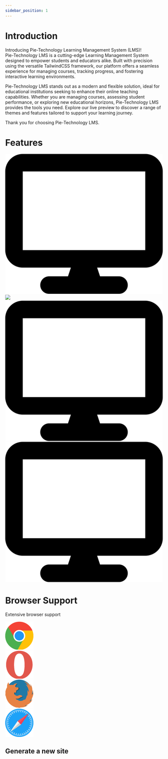 ```yaml
---
sidebar_position: 1
---
```


<link rel="stylesheet" href="path/to/custom.css"/>

# Introduction

<div class="mt-5">Introducing Pie-Technology Learning Management System (LMS)!</div>

<div class="mt-5">Pie-Technology LMS is a cutting-edge Learning Management System designed to empower students and educators alike. Built with precision using the versatile TailwindCSS framework, our platform offers a seamless experience for managing courses, tracking progress, and fostering interactive learning environments.</div>

Pie-Technology LMS stands out as a modern and flexible solution, ideal for educational institutions seeking to enhance their online teaching capabilities. Whether you are managing courses, assessing student performance, or exploring new educational horizons, Pie-Technology LMS provides the tools you need. Explore our live preview to discover a range of themes and features tailored to support your learning journey.

Thank you for choosing Pie-Technology LMS.

# Features

<div class="flex items-start justify-start gap-5">
<div class="box">
  <img src="https://github.com/aisaanwar62/Docusaurus-document/blob/main/static/img/display-solid.svg?raw=true
" class="w-10 h-10 font-extralight"/>

</div>
<div class="box">
  <img src="https://github.com/aisaanwar62/Docusaurus-document/blob/main/static/img/React-icons-search-results.html?raw=true" class="w-10 h-10"/>
</div>
<div class="box">
  <img src="https://github.com/aisaanwar62/Docusaurus-document/blob/main/static/img/display-solid.svg?raw=true" class="w-10 h-10"/>
</div>
<div class="box">
  <img src="https://github.com/aisaanwar62/Docusaurus-document/blob/main/static/img/display-solid.svg?raw=true" class="w-10 h-10"/>
</div>
</div>

# Browser Support

<p class="mt-3">Extensive browser support</p>
<div class="flex items-start justify-start gap-5">
<div class="box">
 <img src="https://github.com/aisaanwar62/Docusaurus-document/blob/main/static/img/chrome.png?raw=true" class="w-10 h-10"/>
</div>
<div class="box">
 <img src="https://github.com/aisaanwar62/Docusaurus-document/blob/main/static/img/opera.png?raw=true" class="w-10 h-10"/>
</div>
<div class="box">
 <img src="https://github.com/aisaanwar62/Docusaurus-document/blob/main/static/img/mozilla.png?raw=true" class="w-10 h-10"/>

</div>
<div class="box">
 <img src="https://github.com/aisaanwar62/Docusaurus-document/blob/main/static/img/safari.png?raw=true" class="w-10 h-10"/>
</div>
</div>

## Generate a new site
